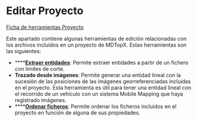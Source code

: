 # Editar Proyecto

[Ficha de herramientas Proyecto](./)

Este apartado contiene algunas herramientas de edición relacionadas con los archivos incluidos en un proyecto de MDTopX. Estas herramientas son las siguientes:

* \*\*\*\*[**Extraer entidades**](../../herramientas-proyectos/extraer-entidades.md): Permite extraer entidades a partir de un fichero con límites de corte.
* **Trazado desde imágenes**: Permite generar una entidad lineal con la sucesión de las posiciones de las imágenes georreferenciadas incluidas en el proyecto. Esta herramienta es útil para tener una entidad lineal con el recorrido de un vehículo con un sistema Mobile Mapping que haya registrado imágenes.
* \*\*\*\*[**Ordenar ficheros**](../../herramientas-proyectos/ordenar-ficheros.md): Permite ordenar los ficheros incluidos en el proyecto en función de alguna de sus propiedades.


